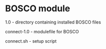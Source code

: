 BOSCO module
============

1.0 - directory containing installed BOSCO files 

connect-1.0 - modulefile for BOSCO

connect.sh - setup script